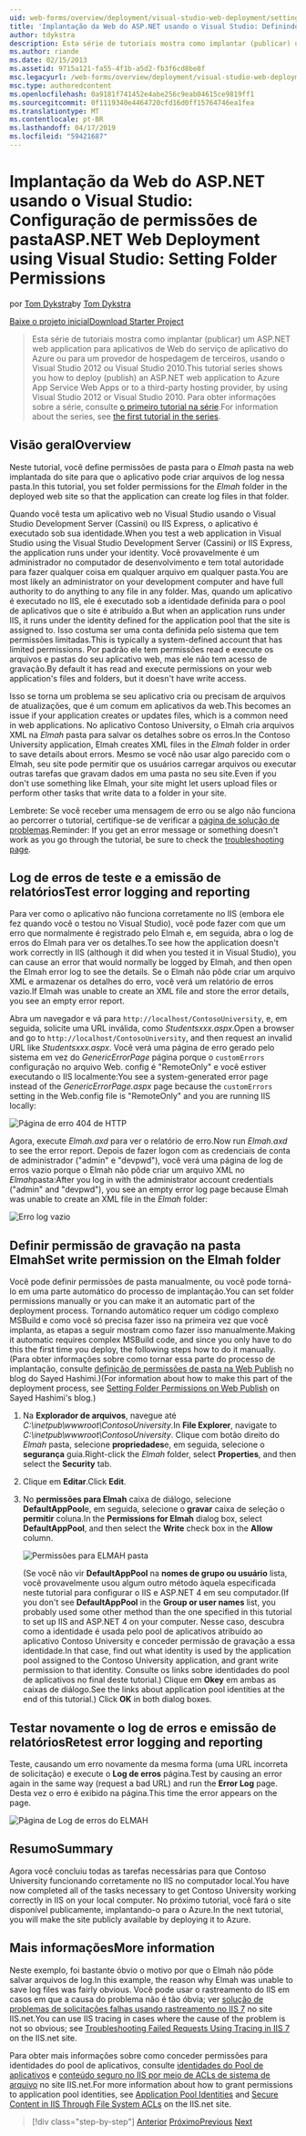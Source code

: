 ```yaml
---
uid: web-forms/overview/deployment/visual-studio-web-deployment/setting-folder-permissions
title: 'Implantação da Web do ASP.NET usando o Visual Studio: Definindo permissões de pasta | Microsoft Docs'
author: tdykstra
description: Esta série de tutoriais mostra como implantar (publicar) um ASP.NET web de aplicativo para aplicativos de Web do serviço de aplicativo do Azure ou para um provedor de hospedagem de terceiros, usin...
ms.author: riande
ms.date: 02/15/2013
ms.assetid: 9715a121-fa55-4f1b-a5d2-fb3f6cd8be8f
msc.legacyurl: /web-forms/overview/deployment/visual-studio-web-deployment/setting-folder-permissions
msc.type: authoredcontent
ms.openlocfilehash: 0a9181f741452e4abe256c9eab04615ce9819ff1
ms.sourcegitcommit: 0f1119340e4464720cfd16d0ff15764746ea1fea
ms.translationtype: MT
ms.contentlocale: pt-BR
ms.lasthandoff: 04/17/2019
ms.locfileid: "59421687"
---
```

# <a name="aspnet-web-deployment-using-visual-studio-setting-folder-permissions"></a><span data-ttu-id="561cd-103">Implantação da Web do ASP.NET usando o Visual Studio: Configuração de permissões de pasta</span><span class="sxs-lookup"><span data-stu-id="561cd-103">ASP.NET Web Deployment using Visual Studio: Setting Folder Permissions</span></span>

<span data-ttu-id="561cd-104">por [Tom Dykstra](https://github.com/tdykstra)</span><span class="sxs-lookup"><span data-stu-id="561cd-104">by [Tom Dykstra](https://github.com/tdykstra)</span></span>

[<span data-ttu-id="561cd-105">Baixe o projeto inicial</span><span class="sxs-lookup"><span data-stu-id="561cd-105">Download Starter Project</span></span>](http://go.microsoft.com/fwlink/p/?LinkId=282627)

> <span data-ttu-id="561cd-106">Esta série de tutoriais mostra como implantar (publicar) um ASP.NET web application para aplicativos de Web do serviço de aplicativo do Azure ou para um provedor de hospedagem de terceiros, usando o Visual Studio 2012 ou Visual Studio 2010.</span><span class="sxs-lookup"><span data-stu-id="561cd-106">This tutorial series shows you how to deploy (publish) an ASP.NET web application to Azure App Service Web Apps or to a third-party hosting provider, by using Visual Studio 2012 or Visual Studio 2010.</span></span> <span data-ttu-id="561cd-107">Para obter informações sobre a série, consulte [o primeiro tutorial na série](introduction.md).</span><span class="sxs-lookup"><span data-stu-id="561cd-107">For information about the series, see [the first tutorial in the series](introduction.md).</span></span>


## <a name="overview"></a><span data-ttu-id="561cd-108">Visão geral</span><span class="sxs-lookup"><span data-stu-id="561cd-108">Overview</span></span>

<span data-ttu-id="561cd-109">Neste tutorial, você define permissões de pasta para o *Elmah* pasta na web implantada do site para que o aplicativo pode criar arquivos de log nessa pasta.</span><span class="sxs-lookup"><span data-stu-id="561cd-109">In this tutorial, you set folder permissions for the *Elmah* folder in the deployed web site so that the application can create log files in that folder.</span></span>

<span data-ttu-id="561cd-110">Quando você testa um aplicativo web no Visual Studio usando o Visual Studio Development Server (Cassini) ou IIS Express, o aplicativo é executado sob sua identidade.</span><span class="sxs-lookup"><span data-stu-id="561cd-110">When you test a web application in Visual Studio using the Visual Studio Development Server (Cassini) or IIS Express, the application runs under your identity.</span></span> <span data-ttu-id="561cd-111">Você provavelmente é um administrador no computador de desenvolvimento e tem total autoridade para fazer qualquer coisa em qualquer arquivo em qualquer pasta.</span><span class="sxs-lookup"><span data-stu-id="561cd-111">You are most likely an administrator on your development computer and have full authority to do anything to any file in any folder.</span></span> <span data-ttu-id="561cd-112">Mas, quando um aplicativo é executado no IIS, ele é executado sob a identidade definida para o pool de aplicativos que o site é atribuído a.</span><span class="sxs-lookup"><span data-stu-id="561cd-112">But when an application runs under IIS, it runs under the identity defined for the application pool that the site is assigned to.</span></span> <span data-ttu-id="561cd-113">Isso costuma ser uma conta definida pelo sistema que tem permissões limitadas.</span><span class="sxs-lookup"><span data-stu-id="561cd-113">This is typically a system-defined account that has limited permissions.</span></span> <span data-ttu-id="561cd-114">Por padrão ele tem permissões read e execute os arquivos e pastas do seu aplicativo web, mas ele não tem acesso de gravação.</span><span class="sxs-lookup"><span data-stu-id="561cd-114">By default it has read and execute permissions on your web application's files and folders, but it doesn't have write access.</span></span>

<span data-ttu-id="561cd-115">Isso se torna um problema se seu aplicativo cria ou precisam de arquivos de atualizações, que é um comum em aplicativos da web.</span><span class="sxs-lookup"><span data-stu-id="561cd-115">This becomes an issue if your application creates or updates files, which is a common need in web applications.</span></span> <span data-ttu-id="561cd-116">No aplicativo Contoso University, o Elmah cria arquivos XML na *Elmah* pasta para salvar os detalhes sobre os erros.</span><span class="sxs-lookup"><span data-stu-id="561cd-116">In the Contoso University application, Elmah creates XML files in the *Elmah* folder in order to save details about errors.</span></span> <span data-ttu-id="561cd-117">Mesmo se você não usar algo parecido com o Elmah, seu site pode permitir que os usuários carregar arquivos ou executar outras tarefas que gravam dados em uma pasta no seu site.</span><span class="sxs-lookup"><span data-stu-id="561cd-117">Even if you don't use something like Elmah, your site might let users upload files or perform other tasks that write data to a folder in your site.</span></span>

<span data-ttu-id="561cd-118">Lembrete: Se você receber uma mensagem de erro ou se algo não funciona ao percorrer o tutorial, certifique-se de verificar a [página de solução de problemas](troubleshooting.md).</span><span class="sxs-lookup"><span data-stu-id="561cd-118">Reminder: If you get an error message or something doesn't work as you go through the tutorial, be sure to check the [troubleshooting page](troubleshooting.md).</span></span>

## <a name="test-error-logging-and-reporting"></a><span data-ttu-id="561cd-119">Log de erros de teste e a emissão de relatórios</span><span class="sxs-lookup"><span data-stu-id="561cd-119">Test error logging and reporting</span></span>

<span data-ttu-id="561cd-120">Para ver como o aplicativo não funciona corretamente no IIS (embora ele fez quando você o testou no Visual Studio), você pode fazer com que um erro que normalmente é registrado pelo Elmah e, em seguida, abra o log de erros do Elmah para ver os detalhes.</span><span class="sxs-lookup"><span data-stu-id="561cd-120">To see how the application doesn't work correctly in IIS (although it did when you tested it in Visual Studio), you can cause an error that would normally be logged by Elmah, and then open the Elmah error log to see the details.</span></span> <span data-ttu-id="561cd-121">Se o Elmah não pôde criar um arquivo XML e armazenar os detalhes do erro, você verá um relatório de erros vazio.</span><span class="sxs-lookup"><span data-stu-id="561cd-121">If Elmah was unable to create an XML file and store the error details, you see an empty error report.</span></span>

<span data-ttu-id="561cd-122">Abra um navegador e vá para `http://localhost/ContosoUniversity`, e, em seguida, solicite uma URL inválida, como *Studentsxxx.aspx*.</span><span class="sxs-lookup"><span data-stu-id="561cd-122">Open a browser and go to `http://localhost/ContosoUniversity`, and then request an invalid URL like *Studentsxxx.aspx*.</span></span> <span data-ttu-id="561cd-123">Você verá uma página de erro gerado pelo sistema em vez do *GenericErrorPage* página porque o `customErrors` configuração no arquivo Web. config é "RemoteOnly" e você estiver executando o IIS localmente:</span><span class="sxs-lookup"><span data-stu-id="561cd-123">You see a system-generated error page instead of the *GenericErrorPage.aspx* page because the `customErrors` setting in the Web.config file is "RemoteOnly" and you are running IIS locally:</span></span>

![Página de erro 404 de HTTP](setting-folder-permissions/_static/image1.png)

<span data-ttu-id="561cd-125">Agora, execute *Elmah.axd* para ver o relatório de erro.</span><span class="sxs-lookup"><span data-stu-id="561cd-125">Now run *Elmah.axd* to see the error report.</span></span> <span data-ttu-id="561cd-126">Depois de fazer logon com as credenciais de conta de administrador (&quot;admin&quot; e &quot;devpwd&quot;), você verá uma página de log de erros vazio porque o Elmah não pôde criar um arquivo XML no *Elmah*pasta:</span><span class="sxs-lookup"><span data-stu-id="561cd-126">After you log in with the administrator account credentials (&quot;admin&quot; and &quot;devpwd&quot;), you see an empty error log page because Elmah was unable to create an XML file in the *Elmah* folder:</span></span>

![Erro log vazio](setting-folder-permissions/_static/image2.png)

## <a name="set-write-permission-on-the-elmah-folder"></a><span data-ttu-id="561cd-128">Definir permissão de gravação na pasta Elmah</span><span class="sxs-lookup"><span data-stu-id="561cd-128">Set write permission on the Elmah folder</span></span>

<span data-ttu-id="561cd-129">Você pode definir permissões de pasta manualmente, ou você pode torná-lo em uma parte automático do processo de implantação.</span><span class="sxs-lookup"><span data-stu-id="561cd-129">You can set folder permissions manually or you can make it an automatic part of the deployment process.</span></span> <span data-ttu-id="561cd-130">Tornando automático requer um código complexo MSBuild e como você só precisa fazer isso na primeira vez que você implanta, as etapas a seguir mostram como fazer isso manualmente.</span><span class="sxs-lookup"><span data-stu-id="561cd-130">Making it automatic requires complex MSBuild code, and since you only have to do this the first time you deploy, the following steps how to do it manually.</span></span> <span data-ttu-id="561cd-131">(Para obter informações sobre como tornar essa parte do processo de implantação, consulte [definição de permissões de pasta na Web Publish](http://sedodream.com/2011/11/08/SettingFolderPermissionsOnWebPublish.aspx) no blog do Sayed Hashimi.)</span><span class="sxs-lookup"><span data-stu-id="561cd-131">(For information about how to make this part of the deployment process, see [Setting Folder Permissions on Web Publish](http://sedodream.com/2011/11/08/SettingFolderPermissionsOnWebPublish.aspx) on Sayed Hashimi's blog.)</span></span>

1. <span data-ttu-id="561cd-132">Na **Explorador de arquivos**, navegue até *C:\inetpub\wwwroot\ContosoUniversity*.</span><span class="sxs-lookup"><span data-stu-id="561cd-132">In **File Explorer**, navigate to *C:\inetpub\wwwroot\ContosoUniversity*.</span></span> <span data-ttu-id="561cd-133">Clique com botão direito do *Elmah* pasta, selecione **propriedades**e, em seguida, selecione o **segurança** guia.</span><span class="sxs-lookup"><span data-stu-id="561cd-133">Right-click the *Elmah* folder, select **Properties**, and then select the **Security** tab.</span></span>
2. <span data-ttu-id="561cd-134">Clique em **Editar**.</span><span class="sxs-lookup"><span data-stu-id="561cd-134">Click **Edit**.</span></span>
3. <span data-ttu-id="561cd-135">No **permissões para Elmah** caixa de diálogo, selecione **DefaultAppPool**e, em seguida, selecione o **gravar** caixa de seleção o **permitir** coluna.</span><span class="sxs-lookup"><span data-stu-id="561cd-135">In the **Permissions for Elmah** dialog box, select **DefaultAppPool**, and then select the **Write** check box in the **Allow** column.</span></span>

    ![Permissões para ELMAH pasta](setting-folder-permissions/_static/image3.png)

    <span data-ttu-id="561cd-137">(Se você não vir **DefaultAppPool** na **nomes de grupo ou usuário** lista, você provavelmente usou algum outro método àquela especificada neste tutorial para configurar o IIS e ASP.NET 4 em seu computador.</span><span class="sxs-lookup"><span data-stu-id="561cd-137">(If you don't see **DefaultAppPool** in the **Group or user names** list, you probably used some other method than the one specified in this tutorial to set up IIS and ASP.NET 4 on your computer.</span></span> <span data-ttu-id="561cd-138">Nesse caso, descubra como a identidade é usada pelo pool de aplicativos atribuído ao aplicativo Contoso University e conceder permissão de gravação a essa identidade.</span><span class="sxs-lookup"><span data-stu-id="561cd-138">In that case, find out what identity is used by the application pool assigned to the Contoso University application, and grant write permission to that identity.</span></span> <span data-ttu-id="561cd-139">Consulte os links sobre identidades do pool de aplicativos no final deste tutorial.) Clique em **Okey** em ambas as caixas de diálogo.</span><span class="sxs-lookup"><span data-stu-id="561cd-139">See the links about application pool identities at the end of this tutorial.) Click **OK** in both dialog boxes.</span></span>

## <a name="retest-error-logging-and-reporting"></a><span data-ttu-id="561cd-140">Testar novamente o log de erros e emissão de relatórios</span><span class="sxs-lookup"><span data-stu-id="561cd-140">Retest error logging and reporting</span></span>

<span data-ttu-id="561cd-141">Teste, causando um erro novamente da mesma forma (uma URL incorreta de solicitação) e execute o **Log de erros** página.</span><span class="sxs-lookup"><span data-stu-id="561cd-141">Test by causing an error again in the same way (request a bad URL) and run the **Error Log** page.</span></span> <span data-ttu-id="561cd-142">Desta vez o erro é exibido na página.</span><span class="sxs-lookup"><span data-stu-id="561cd-142">This time the error appears on the page.</span></span>

![Página de Log de erros do ELMAH](setting-folder-permissions/_static/image4.png)

## <a name="summary"></a><span data-ttu-id="561cd-144">Resumo</span><span class="sxs-lookup"><span data-stu-id="561cd-144">Summary</span></span>

<span data-ttu-id="561cd-145">Agora você concluiu todas as tarefas necessárias para que Contoso University funcionando corretamente no IIS no computador local.</span><span class="sxs-lookup"><span data-stu-id="561cd-145">You have now completed all of the tasks necessary to get Contoso University working correctly in IIS on your local computer.</span></span> <span data-ttu-id="561cd-146">No próximo tutorial, você fará o site disponível publicamente, implantando-o para o Azure.</span><span class="sxs-lookup"><span data-stu-id="561cd-146">In the next tutorial, you will make the site publicly available by deploying it to Azure.</span></span>

## <a name="more-information"></a><span data-ttu-id="561cd-147">Mais informações</span><span class="sxs-lookup"><span data-stu-id="561cd-147">More information</span></span>

<span data-ttu-id="561cd-148">Neste exemplo, foi bastante óbvio o motivo por que o Elmah não pôde salvar arquivos de log.</span><span class="sxs-lookup"><span data-stu-id="561cd-148">In this example, the reason why Elmah was unable to save log files was fairly obvious.</span></span> <span data-ttu-id="561cd-149">Você pode usar o rastreamento do IIS em casos em que a causa do problema não é tão óbvia; ver [solução de problemas de solicitações falhas usando rastreamento no IIS 7](https://www.iis.net/learn/troubleshoot/using-failed-request-tracing/troubleshooting-failed-requests-using-tracing-in-iis) no site IIS.net.</span><span class="sxs-lookup"><span data-stu-id="561cd-149">You can use IIS tracing in cases where the cause of the problem is not so obvious; see [Troubleshooting Failed Requests Using Tracing in IIS 7](https://www.iis.net/learn/troubleshoot/using-failed-request-tracing/troubleshooting-failed-requests-using-tracing-in-iis) on the IIS.net site.</span></span>

<span data-ttu-id="561cd-150">Para obter mais informações sobre como conceder permissões para identidades do pool de aplicativos, consulte [identidades do Pool de aplicativos](https://www.iis.net/learn/manage/configuring-security/application-pool-identities) e [conteúdo seguro no IIS por meio de ACLs de sistema de arquivo](https://www.iis.net/learn/get-started/planning-for-security/secure-content-in-iis-through-file-system-acls) no site IIS.net.</span><span class="sxs-lookup"><span data-stu-id="561cd-150">For more information about how to grant permissions to application pool identities, see [Application Pool Identities](https://www.iis.net/learn/manage/configuring-security/application-pool-identities) and [Secure Content in IIS Through File System ACLs](https://www.iis.net/learn/get-started/planning-for-security/secure-content-in-iis-through-file-system-acls) on the IIS.net site.</span></span>

> [!div class="step-by-step"]
> <span data-ttu-id="561cd-151">[Anterior](deploying-to-iis.md)
> [Próximo](deploying-to-production.md)</span><span class="sxs-lookup"><span data-stu-id="561cd-151">[Previous](deploying-to-iis.md)
[Next](deploying-to-production.md)</span></span>
